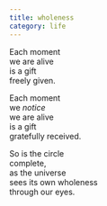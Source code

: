 ```yaml
---
title: wholeness
category: life
---
```


Each moment  
we are alive  
is a gift  
freely given.

Each moment  
we *notice*  
we are alive  
is a gift  
gratefully received.

So is the circle  
complete,  
as the universe  
sees its own wholeness  
through our eyes.
